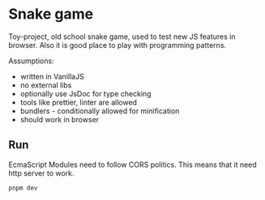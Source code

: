 # Snake game

Toy-project, old school snake game, used to test new JS features in browser. Also it is good place to play with programming patterns.

Assumptions:

- written in VanillaJS
- no external libs
- optionally use JsDoc for type checking
- tools like prettier, linter are allowed
- bundlers - conditionally allowed for minification
- should work in browser

## Run

EcmaScript Modules need to follow CORS politics. This means that it need http server to work.

```bash
pnpm dev
```
